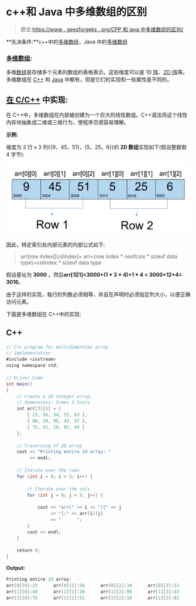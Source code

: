 # c++和 Java 中多维数组的区别

> 原文:[https://www . geesforgeks . org/CPP 和 java 中多维数组的区别/](https://www.geeksforgeeks.org/difference-between-multidimensional-array-in-cpp-and-java/)

**先决条件:**c++中的[多维数组](https://www.geeksforgeeks.org/multidimensional-arrays-c-cpp/)，Java 中的[多维数组](https://www.geeksforgeeks.org/multidimensional-arrays-in-java/)

### <u>多维数组</u>:

多维[数组](https://www.geeksforgeeks.org/array-data-structure/)是存储多个元素的数组的表格表示。这些维度可以是 1D [阵](https://www.geeksforgeeks.org/introduction-to-arrays/)、[2D-阵](https://www.geeksforgeeks.org/multidimensional-arrays-c-cpp/)等。多维数组在 [C++](https://www.geeksforgeeks.org/c-plus-plus/) 和 [Java](https://www.geeksforgeeks.org/java/) 中都有，但是它们的实现和一些属性是不同的。

## **<u>在 C/C++</u> 中实现:**

在 C++中，多维数组在内部被创建为一个巨大的线性数组。C++语法将这个线性内存块抽象成二维或三维行为，使程序员很容易理解。

**示例:**

维度为 2 行 x 3 列{{9，45，51}，{5，25，6}}的 **2D 数组**实现如下(假设整数取 4 字节):

[![](img/46277e483c5d6c7ad70c4d133e5b4cfc.png)](https://media.geeksforgeeks.org/wp-content/uploads/20210202172129/image20210202115122.png)

因此，特定索引处内部元素的内部公式如下:

> arr[row index][colindex]= arr+(row index * noofcols * sizeof data type)+colindex * sizeof data type

假设基址为 **3000** 。然后**arr[1][1]=**3000+(1 * 3 * 4)+1 * 4 = 3000+12+4**= 3016**。

由于这样的实现，每行的列数必须相等，并且在声明时必须指定列大小，以便正确访问元素。

下面是多维数组在 C++中的实现:

## C++

```java
// C++ program for multidimention array
// implementation
#include <iostream>
using namespace std;

// Driver Code
int main()
{
    // Create a 2d integer array,
    // dimensions: 3rows X 5cols
    int arr[3][5] = {
        { 23, 56, 34, 52, 63 },
        { 40, 20, 96, 43, 97 },
        { 75, 51, 10, 82, 43 }
    };

    // Traversing of 2D array
    cout << "Printing entire 2d array: "
         << endl;

    // Iterate over the rows
    for (int i = 0; i < 3; i++) {

        // Iterate over the cols
        for (int j = 0; j < 5; j++) {

            cout << "arr[" << i << "][" << j
                 << "]:" << arr[i][j]
                 << "      ";
        }
        cout << endl;
    }

    return 0;
}
```

**Output:** 

```java
Printing entire 2d array: 
arr[0][0]:23      arr[0][1]:56      arr[0][2]:34      arr[0][3]:52      arr[0][4]:63      
arr[1][0]:40      arr[1][1]:20      arr[1][2]:96      arr[1][3]:43      arr[1][4]:97      
arr[2][0]:75      arr[2][1]:51      arr[2][2]:10      arr[2][3]:82      arr[2][4]:43
```